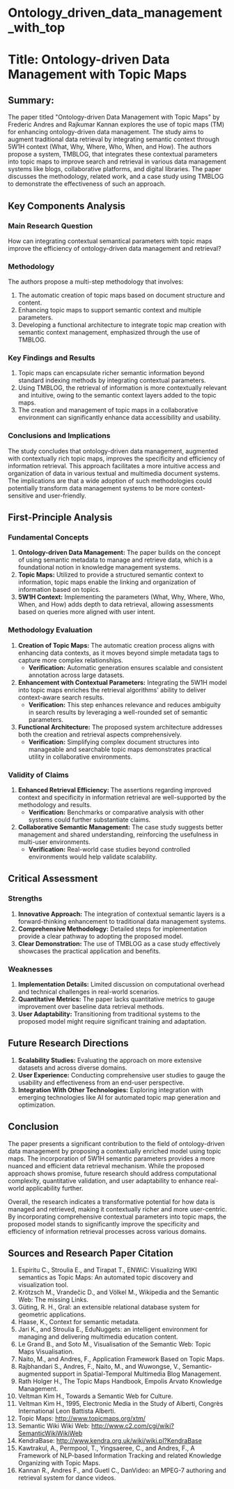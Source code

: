 # Ontology_driven_data_management_with_top

# Title: Ontology-driven Data Management with Topic Maps

## Summary:
The paper titled "Ontology-driven Data Management with Topic Maps" by Frederic Andres and Rajkumar Kannan explores the use of topic maps (TM) for enhancing ontology-driven data management. The study aims to augment traditional data retrieval by integrating semantic context through 5W1H context (What, Why, Where, Who, When, and How). The authors propose a system, TMBLOG, that integrates these contextual parameters into topic maps to improve search and retrieval in various data management systems like blogs, collaborative platforms, and digital libraries. The paper discusses the methodology, related work, and a case study using TMBLOG to demonstrate the effectiveness of such an approach.

## Key Components Analysis

### Main Research Question
How can integrating contextual semantical parameters with topic maps improve the efficiency of ontology-driven data management and retrieval?

### Methodology
The authors propose a multi-step methodology that involves:
1. The automatic creation of topic maps based on document structure and content.
2. Enhancing topic maps to support semantic context and multiple parameters.
3. Developing a functional architecture to integrate topic map creation with semantic context management, emphasized through the use of TMBLOG.

### Key Findings and Results
1. Topic maps can encapsulate richer semantic information beyond standard indexing methods by integrating contextual parameters.
2. Using TMBLOG, the retrieval of information is more contextually relevant and intuitive, owing to the semantic context layers added to the topic maps.
3. The creation and management of topic maps in a collaborative environment can significantly enhance data accessibility and usability.

### Conclusions and Implications
The study concludes that ontology-driven data management, augmented with contextually rich topic maps, improves the specificity and efficiency of information retrieval. This approach facilitates a more intuitive access and organization of data in various textual and multimedia document systems. The implications are that a wide adoption of such methodologies could potentially transform data management systems to be more context-sensitive and user-friendly.

## First-Principle Analysis

### Fundamental Concepts

1. **Ontology-driven Data Management:** The paper builds on the concept of using semantic metadata to manage and retrieve data, which is a foundational notion in knowledge management systems.
2. **Topic Maps:** Utilized to provide a structured semantic context to information, topic maps enable the linking and organization of information based on topics.
3. **5W1H Context:** Implementing the parameters (What, Why, Where, Who, When, and How) adds depth to data retrieval, allowing assessments based on queries more aligned with user intent.

### Methodology Evaluation

1. **Creation of Topic Maps:** The automatic creation process aligns with enhancing data contexts, as it moves beyond simple metadata tags to capture more complex relationships.
   - **Verification:** Automatic generation ensures scalable and consistent annotation across large datasets.
2. **Enhancement with Contextual Parameters:** Integrating the 5W1H model into topic maps enriches the retrieval algorithms' ability to deliver context-aware search results.
   - **Verification:** This step enhances relevance and reduces ambiguity in search results by leveraging a well-rounded set of semantic parameters.
3. **Functional Architecture:** The proposed system architecture addresses both the creation and retrieval aspects comprehensively.
   - **Verification:** Simplifying complex document structures into manageable and searchable topic maps demonstrates practical utility in collaborative environments.

### Validity of Claims

1. **Enhanced Retrieval Efficiency:** The assertions regarding improved context and specificity in information retrieval are well-supported by the methodology and results.
   - **Verification:** Benchmarks or comparative analysis with other systems could further substantiate claims.
2. **Collaborative Semantic Management:** The case study suggests better management and shared understanding, reinforcing the usefulness in multi-user environments.
   - **Verification:** Real-world case studies beyond controlled environments would help validate scalability.

## Critical Assessment

### Strengths

1. **Innovative Approach:** The integration of contextual semantic layers is a forward-thinking enhancement to traditional data management systems.
2. **Comprehensive Methodology:** Detailed steps for implementation provide a clear pathway to adopting the proposed model.
3. **Clear Demonstration:** The use of TMBLOG as a case study effectively showcases the practical application and benefits.

### Weaknesses

1. **Implementation Details:** Limited discussion on computational overhead and technical challenges in real-world scenarios.
2. **Quantitative Metrics:** The paper lacks quantitative metrics to gauge improvement over baseline data retrieval methods.
3. **User Adaptability:** Transitioning from traditional systems to the proposed model might require significant training and adaptation.

## Future Research Directions

1. **Scalability Studies:** Evaluating the approach on more extensive datasets and across diverse domains.
2. **User Experience:** Conducting comprehensive user studies to gauge the usability and effectiveness from an end-user perspective.
3. **Integration With Other Technologies:** Exploring integration with emerging technologies like AI for automated topic map generation and optimization.

## Conclusion

The paper presents a significant contribution to the field of ontology-driven data management by proposing a contextually enriched model using topic maps. The incorporation of 5W1H semantic parameters provides a more nuanced and efficient data retrieval mechanism. While the proposed approach shows promise, future research should address computational complexity, quantitative validation, and user adaptability to enhance real-world applicability further.

Overall, the research indicates a transformative potential for how data is managed and retrieved, making it contextually richer and more user-centric. By incorporating comprehensive contextual parameters into topic maps, the proposed model stands to significantly improve the specificity and efficiency of information retrieval processes across various domains.

## Sources and Research Paper Citation
1. Espiritu C., Stroulia E., and Tirapat T., ENWiC: Visualizing WIKI semantics as Topic Maps: An automated topic discovery and visualization tool.
2. Krötzsch M., Vrandečic D., and Völkel M., Wikipedia and the Semantic Web: The missing Links.
3. Güting, R. H., Gral: an extensible relational database system for geometric applications.
4. Haase, K., Context for semantic metadata.
5. Jari K., and Stroulia E., EduNuggets: an intelligent environment for managing and delivering multimedia education content.
6. Le Grand B., and Soto M., Visualisation of the Semantic Web: Topic Maps Visualisation.
7. Naito, M., and Andres, F., Application Framework Based on Topic Maps.
8. Rajbhandari S., Andres, F., Naito, M., and Wuwongse, V., Semantic-augmented support in Spatial-Temporal Multimedia Blog Management.
9. Rath Holger H., The Topic Maps Handbook, Empolis Arvato Knowledge Management.
10. Veltman Kim H., Towards a Semantic Web for Culture.
11. Veltman Kim H., 1995, Electronic Media in the Study of Alberti, Congrès International Leon Battista Alberti.
12. Topic Maps: http://www.topicmaps.org/xtm/
13. Semantic Wiki Wiki Web: http://www.c2.com/cgi/wiki?SemanticWikiWikiWeb
14. KendraBase: http://www.kendra.org.uk/wiki/wiki.pl?KendraBase
15. Kawtrakul, A., Permpool, T., Yingsaeree, C., and Andres, F., A Framework of NLP-based Information Tracking and related Knowledge Organizing with Topic Maps.
16. Kannan R., Andres F., and Guetl C., DanVideo: an MPEG-7 authoring and retrieval system for dance videos.